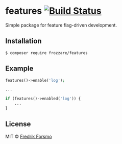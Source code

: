 # features [![Build Status](https://travis-ci.org/frozzare/php-features.svg?branch=master)](https://travis-ci.org/frozzare/php-features)

Simple package for feature flag-driven development.

## Installation

```
$ composer require frozzare/features
```

## Example

```php
features()->enable('log');

...

if (features()->enabled('log')) {
    ...
}
```

## License

MIT © [Fredrik Forsmo](https://github.com/frozzare)